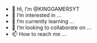 - 👋 Hi, I’m @KINGGAMERSYT
- 👀 I’m interested in ...
- 🌱 I’m currently learning ...
- 💞️ I’m looking to collaborate on ...
- 📫 How to reach me ...

<!---
KINGGAMERSYT/KINGGAMERSYT is a ✨ special ✨ repository because its `README.md` (this file) appears on your GitHub profile.
You can click the Preview link to take a look at your changes.
--->
